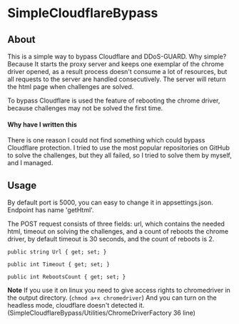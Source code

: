 #  SimpleCloudflareBypass

## About

This is a simple way to bypass Cloudflare and DDoS-GUARD. Why simple? Because It starts the proxy server and keeps one exemplar of the chrome driver opened, as a result process doesn't consume a lot of resources, but all requests to the server are handled consecutively. The server will return the html page when challenges are solved.

To bypass Cloudflare is used the feature of rebooting the chrome driver, because challenges may not be solved the first time.

#### Why have I written this

There is one reason I could not find something which could bypass Cloudflare protection. I tried to use the most popular repositories on GitHub to solve the challenges, but they all failed, so I tried to solve them by myself, and I managed.

## Usage
By default port is 5000, you can easy to change it in appsettings.json. Endpoint has name 'getHtml'.

The POST request consists of three fields: url, which contains the needed html, timeout on solving the challenges, and a count of reboots the chrome driver, by default timeout is 30 seconds, and the count of reboots is 2.

    public string Url { get; set; }
    
    public int Timeout { get; set; }
    
    public int RebootsCount { get; set; }
 
 **Note** If you use it on linux you need to give access rights to chromedriver in the output directory. (`chmod a+x chromedriver`)
 And you can turn on the headless mode, cloudflare doesn't detected it. (SimpleCloudflareBypass/Utilities/ChromeDriverFactory 36 line)
